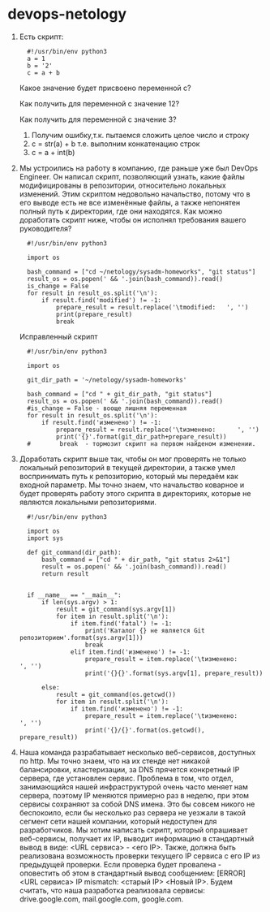 

# devops-netology

1. Есть скрипт:

         #!/usr/bin/env python3
         a = 1
         b = '2'
         c = a + b

   Какое значение будет присвоено переменной c?
   
   Как получить для переменной c значение 12?

   Как получить для переменной c значение 3?

   1. Получим ошибку,т.к. пытаемся сложить целое число и строку
   2. c = str(a) + b т.е. выполним конкатенацию строк
   3. c = a + int(b)


2. Мы устроились на работу в компанию, где раньше уже был DevOps Engineer. 
   Он написал скрипт, позволяющий узнать, какие файлы модифицированы в репозитории, 
   относительно локальных изменений. Этим скриптом недовольно начальство, 
   потому что в его выводе есть не все изменённые файлы, а также непонятен полный путь к директории, 
   где они находятся. Как можно доработать скрипт ниже, чтобы он исполнял требования вашего руководителя?
   
         #!/usr/bin/env python3
         
         import os
         
         bash_command = ["cd ~/netology/sysadm-homeworks", "git status"]
         result_os = os.popen(' && '.join(bash_command)).read()
         is_change = False
         for result in result_os.split('\n'):
             if result.find('modified') != -1:
                 prepare_result = result.replace('\tmodified:   ', '')
                 print(prepare_result)
                 break

   Исправленный скрипт

         #!/usr/bin/env python3
         
         import os
         
         git_dir_path = '~/netology/sysadm-homeworks'
   
         bash_command = ["cd " + git_dir_path, "git status"]
         result_os = os.popen(' && '.join(bash_command)).read()
         #is_change = False - вооще лишняя переменная
         for result in result_os.split('\n'):
             if result.find('изменено') != -1: 
                 prepare_result = result.replace('\tизменено:      ', '')
                 print('{}'.format(git_dir_path+prepare_result))
         #        break  - тормозит скрипт на первом найденом изменении.




3. Доработать скрипт выше так, чтобы он мог проверять не только локальный репозиторий в текущей 
   директории, а также умел воспринимать путь к репозиторию, который мы передаём как входной параметр. 
   Мы точно знаем, что начальство коварное и будет проверять работу этого скрипта в директориях, 
   которые не являются локальными репозиториями.
   
         #!/usr/bin/env python3
         
         import os
         import sys
         
         def git_command(dir_path):
             bash_command = ["cd " + dir_path, "git status 2>&1"]
             result = os.popen(' && '.join(bash_command)).read()
             return result
         
         
         if __name__ == "__main__":
             if len(sys.argv) > 1:
                 result = git_command(sys.argv[1])
                 for item in result.split('\n'):
                     if item.find('fatal') != -1:
                         print('Каталог {} не является Git репозиторием'.format(sys.argv[1]))
                         break
                     elif item.find('изменено') != -1:
                         prepare_result = item.replace('\tизменено:      ', '')
                         print('{}{}'.format(sys.argv[1], prepare_result)) 
                             
             else:
                 result = git_command(os.getcwd())
                 for item in result.split('\n'):
                     if item.find('изменено') != -1:
                         prepare_result = item.replace('\tизменено:      ', '')
                         print('{}/{}'.format(os.getcwd(), prepare_result))
   

4. Наша команда разрабатывает несколько веб-сервисов, доступных по http. Мы точно знаем, 
   что на их стенде нет никакой балансировки, кластеризации, за DNS прячется конкретный IP сервера, 
   где установлен сервис. Проблема в том, что отдел, занимающийся нашей инфраструктурой очень часто 
   меняет нам сервера, поэтому IP меняются примерно раз в неделю, при этом сервисы сохраняют за собой 
   DNS имена. Это бы совсем никого не беспокоило, если бы несколько раз сервера не уезжали в такой 
   сегмент сети нашей компании, который недоступен для разработчиков. Мы хотим написать скрипт, 
   который опрашивает веб-сервисы, получает их IP, выводит информацию в стандартный вывод в виде: 
   <URL сервиса> - <его IP>. Также, должна быть реализована возможность проверки текущего IP сервиса 
   c его IP из предыдущей проверки. Если проверка будет провалена - оповестить об этом в стандартный 
   вывод сообщением: [ERROR] <URL сервиса> IP mismatch: <старый IP> <Новый IP>. 
   Будем считать, что наша разработка реализовала сервисы: drive.google.com, mail.google.com, google.com.


         


   



